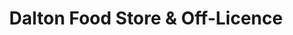 ---
title: "Dalton Food Store & Off-Licence"
url: /huddersfield/dalton-food-store-and-off-licence/
shop: convenience
---